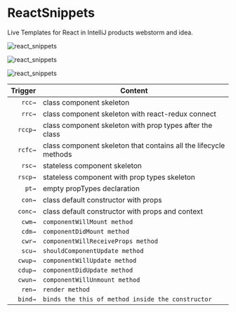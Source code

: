 # ReactSnippets
Live Templates for React in IntelliJ products webstorm and idea.

![react_snippets](http://otanw1k5t.bkt.clouddn.com/react_snippets.gif)

![react_snippets](http://otanw1k5t.bkt.clouddn.com/react_snippets1.png)

![react_snippets](http://otanw1k5t.bkt.clouddn.com/react_snippets2.png)

| Trigger | Content |
| --: | --- |
| `rcc→` | class component skeleton |
| `rrc→` | class component skeleton with react-redux connect |
| `rccp→` | class component skeleton with prop types after the class |
| `rcfc→` | class component skeleton that contains all the lifecycle methods |
| `rsc→` | stateless component skeleton |
| `rscp→` | stateless component with prop types skeleton |
| `pt→` | empty propTypes declaration |
| `con→` | class default constructor with props |
| `conc→` | class default constructor with props and context |
| `cwm→` | `componentWillMount method` |
| `cdm→` | `componentDidMount method` |
| `cwr→` | `componentWillReceiveProps method` |
| `scu→` | `shouldComponentUpdate method` |
| `cwup→` | `componentWillUpdate method` |
| `cdup→` | `componentDidUpdate method` |
| `cwun→` | `componentWillUnmount method` |
| `ren→` | `render method` |
| `bind→` | `binds the this of method inside the constructor` |

